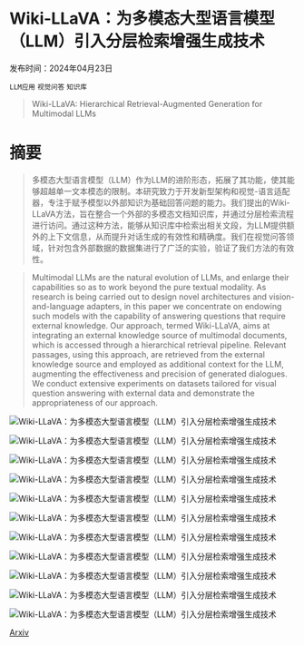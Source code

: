 # Wiki-LLaVA：为多模态大型语言模型（LLM）引入分层检索增强生成技术

发布时间：2024年04月23日

`LLM应用` `视觉问答` `知识库`

> Wiki-LLaVA: Hierarchical Retrieval-Augmented Generation for Multimodal LLMs

# 摘要

> 多模态大型语言模型（LLM）作为LLM的进阶形态，拓展了其功能，使其能够超越单一文本模态的限制。本研究致力于开发新型架构和视觉-语言适配器，专注于赋予模型以外部知识为基础回答问题的能力。我们提出的Wiki-LLaVA方法，旨在整合一个外部的多模态文档知识库，并通过分层检索流程进行访问。通过这种方法，能够从知识库中检索出相关文段，为LLM提供额外的上下文信息，从而提升对话生成的有效性和精确度。我们在视觉问答领域，针对包含外部数据的数据集进行了广泛的实验，验证了我们方法的有效性。

> Multimodal LLMs are the natural evolution of LLMs, and enlarge their capabilities so as to work beyond the pure textual modality. As research is being carried out to design novel architectures and vision-and-language adapters, in this paper we concentrate on endowing such models with the capability of answering questions that require external knowledge. Our approach, termed Wiki-LLaVA, aims at integrating an external knowledge source of multimodal documents, which is accessed through a hierarchical retrieval pipeline. Relevant passages, using this approach, are retrieved from the external knowledge source and employed as additional context for the LLM, augmenting the effectiveness and precision of generated dialogues. We conduct extensive experiments on datasets tailored for visual question answering with external data and demonstrate the appropriateness of our approach.

![Wiki-LLaVA：为多模态大型语言模型（LLM）引入分层检索增强生成技术](../../../paper_images/2404.15406/x1.png)

![Wiki-LLaVA：为多模态大型语言模型（LLM）引入分层检索增强生成技术](../../../paper_images/2404.15406/x2.png)

![Wiki-LLaVA：为多模态大型语言模型（LLM）引入分层检索增强生成技术](../../../paper_images/2404.15406/resized_encyclopedic_27c590f5dfe2d909.jpg)

![Wiki-LLaVA：为多模态大型语言模型（LLM）引入分层检索增强生成技术](../../../paper_images/2404.15406/resized_encyclopedic_27e011f811e7b62e.jpg)

![Wiki-LLaVA：为多模态大型语言模型（LLM）引入分层检索增强生成技术](../../../paper_images/2404.15406/resized_encyclopedic_41b81647e136ee90.jpg)

![Wiki-LLaVA：为多模态大型语言模型（LLM）引入分层检索增强生成技术](../../../paper_images/2404.15406/resized_infoseek_val_00000016.jpeg)

![Wiki-LLaVA：为多模态大型语言模型（LLM）引入分层检索增强生成技术](../../../paper_images/2404.15406/resized_infoseek_val_00000048.jpeg)

![Wiki-LLaVA：为多模态大型语言模型（LLM）引入分层检索增强生成技术](../../../paper_images/2404.15406/resized_infoseek_val_00000131.jpg)

![Wiki-LLaVA：为多模态大型语言模型（LLM）引入分层检索增强生成技术](../../../paper_images/2404.15406/resized_infoseek_val_00000210.jpg)

![Wiki-LLaVA：为多模态大型语言模型（LLM）引入分层检索增强生成技术](../../../paper_images/2404.15406/resized_encyclopedic_fa07f04eea2fdcf0.jpg)

![Wiki-LLaVA：为多模态大型语言模型（LLM）引入分层检索增强生成技术](../../../paper_images/2404.15406/resized_infoseek_val_00000169.jpg)

[Arxiv](https://arxiv.org/abs/2404.15406)